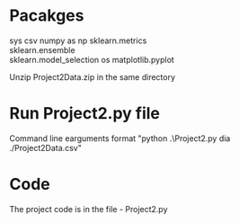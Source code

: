 # Pacakges

sys
csv
numpy as np
sklearn.metrics  
sklearn.ensemble  
sklearn.model_selection
os
matplotlib.pyplot

Unzip Project2Data.zip in the same directory

# Run Project2.py file

Command line earguments format "python .\Project2.py dia ./Project2Data.csv"

# Code

The project code is in the file - Project2.py
